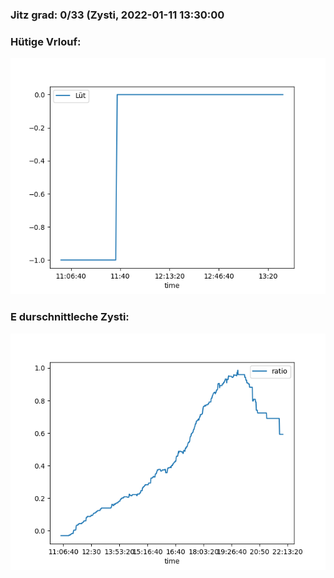 ### Jitz grad: 0/33 (Zysti, 2022-01-11 13:30:00

### Hütige Vrlouf:
![Graph](Today.png)

### E durschnittleche Zysti:
![Graph](Zysti.png)